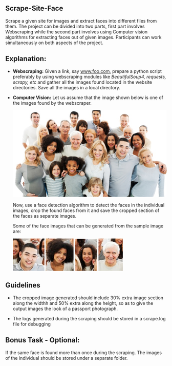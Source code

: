 ## Scrape-Site-Face

Scrape a given site for images and extract faces into different files from them. The project can be divided into two parts, first part involves Webscraping while the second part involves using Computer vision algorithms for extracting faces out of given images. Participants can work simultaneously on both aspects of the project.

## Explanation:

* **Webscraping:** Given a link, say www.foo.com, prepare a python script preferably by using webscraping modules like *BeautifulSoup4, requests, scrapy, etc* and gather all the images found located in the website directories. Save all the images in a local directory.

* **Computer Vision:** Let us assume that the image shown below is one of the images found by the webscraper.

    ![sample-image](static/sample.jpg)

    Now, use a face detection algorithm to detect the faces in the individual images, crop the found faces from it and save the cropped section of the faces as separate images. 

    Some of the face images that can be generated from the sample image are:

    ![](static/1.jpg)
    ![](static/2.jpg)
    ![](static/3.jpg)
    ![](static/4.jpg)

## Guidelines

* The cropped image generated should include 30% extra image section along the widthh and 50% extra along the height, so as to give the output images the look of a passport photograph.

* The logs generated during the scraping should be stored in a scrape.log file for debugging

## Bonus Task - Optional:

If the same face is found more than once during the scraping. The images of the individual should be stored under a separate folder.
